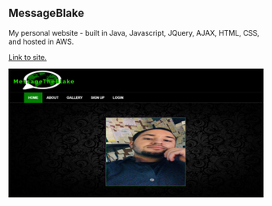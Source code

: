 ## MessageBlake

My personal website - built in Java, Javascript, JQuery, AJAX, HTML, CSS, and hosted in AWS. 

[Link to site.](https://messageblake.com)

![](Website_Img/Website.PNG)
